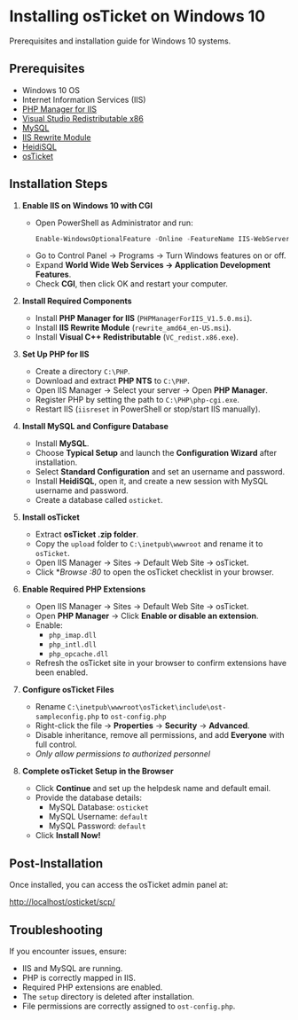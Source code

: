 # Installing osTicket on Windows 10

Prerequisites and installation guide for Windows 10 systems.

## Prerequisites
- Windows 10 OS
- Internet Information Services (IIS)
- [PHP Manager for IIS](https://www.iis.net/downloads/community/2018/05/php-manager-150-for-iis-10)
- [Visual Studio Redistributable x86](https://learn.microsoft.com/en-us/cpp/windows/latest-supported-vc-redist?view=msvc-170)
- [MySQL](https://dev.mysql.com/downloads/installer/)
- [IIS Rewrite Module](https://www.iis.net/downloads/microsoft/url-rewrite)
- [HeidiSQL](https://www.heidisql.com/download.php)
- [osTicket](https://osticket.com/download/)

## Installation Steps
1. **Enable IIS on Windows 10 with CGI**
   - Open PowerShell as Administrator and run:
     ```powershell
     Enable-WindowsOptionalFeature -Online -FeatureName IIS-WebServer -All
     ```
   - Go to Control Panel → Programs → Turn Windows features on or off.
   - Expand **World Wide Web Services → Application Development Features**.
   - Check **CGI**, then click OK and restart your computer.

2. **Install Required Components**
   - Install **PHP Manager for IIS** (`PHPManagerForIIS_V1.5.0.msi`).
   - Install **IIS Rewrite Module** (`rewrite_amd64_en-US.msi`).
   - Install **Visual C++ Redistributable** (`VC_redist.x86.exe`).

3. **Set Up PHP for IIS**
   - Create a directory `C:\PHP`.
   - Download and extract **PHP NTS** to `C:\PHP`.
   - Open IIS Manager → Select your server → Open **PHP Manager**.
   - Register PHP by setting the path to `C:\PHP\php-cgi.exe`.
   - Restart IIS (`iisreset` in PowerShell or stop/start IIS manually).

4. **Install MySQL and Configure Database**
   - Install **MySQL**.
   - Choose **Typical Setup** and launch the **Configuration Wizard** after installation.
   - Select **Standard Configuration** and set an username and password.
   - Install **HeidiSQL**, open it, and create a new session with MySQL username and password.
   - Create a database called `osticket`.

5. **Install osTicket**
   - Extract **osTicket .zip folder**.
   - Copy the `upload` folder to `C:\inetpub\wwwroot` and rename it to `osTicket`.
   - Open IIS Manager → Sites → Default Web Site → osTicket.
   - Click **Browse *:80** to open the osTicket checklist in your browser.

6. **Enable Required PHP Extensions**
   - Open IIS Manager → Sites → Default Web Site → osTicket.
   - Open **PHP Manager** → Click **Enable or disable an extension**.
   - Enable:
     - `php_imap.dll`
     - `php_intl.dll`
     - `php_opcache.dll`
   - Refresh the osTicket site in your browser to confirm extensions have been enabled.

7. **Configure osTicket Files**
   - Rename `C:\inetpub\wwwroot\osTicket\include\ost-sampleconfig.php` to `ost-config.php`
   - Right-click the file → **Properties** → **Security** → **Advanced**.
   - Disable inheritance, remove all permissions, and add **Everyone** with full control.
   - *Only allow permissions to authorized personnel*

8. **Complete osTicket Setup in the Browser**
   - Click **Continue** and set up the helpdesk name and default email.
   - Provide the database details:
     - MySQL Database: `osticket`
     - MySQL Username: `default`
     - MySQL Password: `default`
   - Click **Install Now!**

## Post-Installation
Once installed, you can access the osTicket admin panel at:

[http://localhost/osticket/scp/](http://localhost/osticket/scp/)

## Troubleshooting
If you encounter issues, ensure:
- IIS and MySQL are running.
- PHP is correctly mapped in IIS.
- Required PHP extensions are enabled.
- The `setup` directory is deleted after installation.
- File permissions are correctly assigned to `ost-config.php`.

